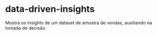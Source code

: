 # data-driven-insights
Mostra os insights de um dataset de amostra de vendas, auxiliando na tomada de decisão.
